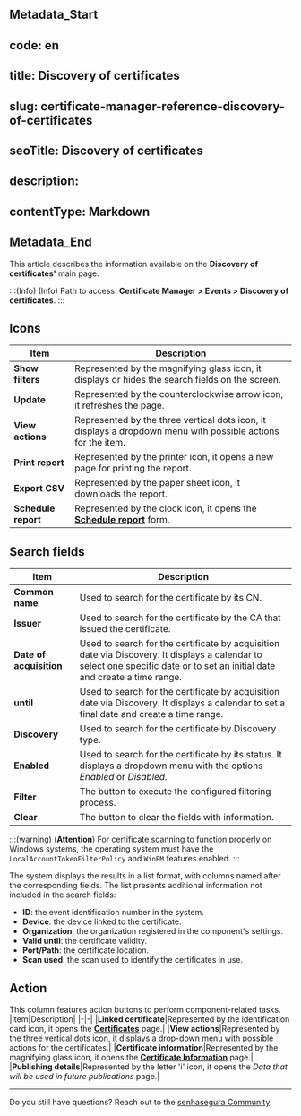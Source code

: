 ## Metadata_Start 
## code: en
## title: Discovery of certificates 
## slug: certificate-manager-reference-discovery-of-certificates 
## seoTitle: Discovery of certificates 
## description:  
## contentType: Markdown 
## Metadata_End
This article describes the information available on the **Discovery of certificates'** main page.

:::(Info) (Info)
Path to access: **Certificate Manager > Events > Discovery of certificates**. 
:::

## Icons
|Item|Description|
|-|-|
|**Show filters**|Represented by the magnifying glass icon, it displays or hides the search fields on the screen.|
|**Update**|Represented by the counterclockwise arrow icon, it refreshes the page.|
|**View actions**|Represented by the three vertical dots icon, it displays a dropdown menu with possible actions for the item.|
|**Print report**|Represented by the printer icon, it opens a new page for printing the report.|
|**Export CSV**|Represented by the paper sheet icon, it downloads the report.|
|**Schedule report**|Represented by the clock icon, it opens the **[Schedule report](/v3-32/docs/general-information-how-to-issue-download-and-schedule-device-reports)** form.|

## Search fields

|Item|Description|
|-|-|
|**Common name**|Used to search for the certificate by its CN.|
|**Issuer**|Used to search for the certificate by the CA that issued the certificate.|
|**Date of acquisition**|Used to search for the certificate by acquisition date via Discovery. It displays a calendar to select one specific date or to set an initial date and create a time range.|
|**until**|Used to search for the certificate by acquisition date via Discovery. It displays a calendar to set a final date and create a time range.|
|**Discovery**|Used to search for the certificate by Discovery type.|
|**Enabled**|Used to search for the certificate by its status. It displays a dropdown menu with the options *Enabled* or *Disabled*.|
|**Filter**|The button to execute the configured filtering process.|
|**Clear**|The button to clear the fields with information.|

:::(warning) (**Attention**)
For certificate scanning to function properly on Windows systems, the operating system must have the `LocalAccountTokenFilterPolicy` and `WinRM` features enabled.
:::

The system displays the results in a list format, with columns named after the corresponding fields. The list presents additional information not included in the search fields:

* **ID**: the event identification number in the system.
* **Device**: the device linked to the certificate.
* **Organization**: the organization registered in the component's settings.
* **Valid until**:  the certificate validity.
* **Port/Path**: the certificate location.
* **Scan used**: the scan used to identify the certificates in use.

## Action
This column features action buttons to perform component-related tasks.
|Item|Description|
|-|-|
|**Linked certificate**|Represented by the identification card icon, it opens the [**Certificates**](/v3-32/docs/certificate-manager-reference-certificate-certificate-2) page.|
|**View actions**|Represented by the three vertical dots icon, it displays a drop-down menu with possible actions for the certificates.|
|**Certificate information**|Represented by the magnifying glass icon, it opens the [**Certificate Information**](v3-30/docs/certificate-manager-settings-how-to-download-certificate-key) page.|
|**Publishing details**|Represented by the letter 'i' icon, it opens the *Data that will be used in future publications* page.|
***
Do you still have questions? Reach out to the [senhasegura Community](https://community.senhasegura.io/).
